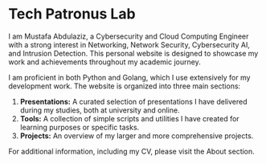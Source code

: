 ﻿# Tech Patronus Lab

I am Mustafa Abdulaziz, a Cybersecurity and Cloud Computing Engineer with a strong interest in Networking, Network Security, Cybersecurity AI, and Intrusion Detection. This personal website is designed to showcase my work and achievements throughout my academic journey.

I am proficient in both Python and Golang, which I use extensively for my development work. The website is organized into three main sections:

1. **Presentations:** A curated selection of presentations I have delivered during my studies, both at university and online.
2. **Tools:** A collection of simple scripts and utilities I have created for learning purposes or specific tasks.
3. **Projects:** An overview of my larger and more comprehensive projects.

For additional information, including my CV, please visit the About section.

